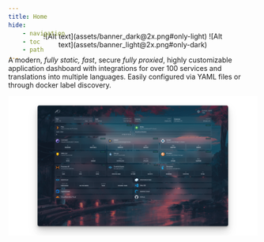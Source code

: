 ```yaml
---
title: Home
hide:
    - navigation
    - toc
    - path
---
```


#

<div style="margin-top: -100px;"></div>

<p align="center" style="max-width: 75%; margin: 0 auto; display: block;" markdown>
![Alt text](assets/banner_dark@2x.png#only-light)
![Alt text](assets/banner_light@2x.png#only-dark)

A modern, <em>fully static, fast</em>, secure <em>fully proxied</em>, highly customizable application dashboard with integrations for over 100 services and translations into multiple languages. Easily configured via YAML files or through docker label discovery.

![Alt text](assets/homepage_demo.png)

